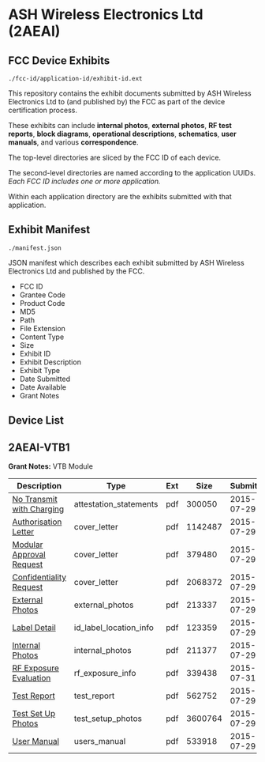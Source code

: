 # ASH Wireless Electronics Ltd (2AEAI)
## FCC Device Exhibits

```
./fcc-id/application-id/exhibit-id.ext
```

This repository contains the exhibit documents submitted by ASH Wireless Electronics Ltd to (and published by) the FCC as part of the device certification process.

These exhibits can include **internal photos**, **external photos**, **RF test reports**, **block diagrams**, **operational descriptions**, **schematics**, **user manuals**, and various **correspondence**.

The top-level directories are sliced by the FCC ID of each device.

The second-level directories are named according to the application UUIDs. *Each FCC ID includes one or more application.*

Within each application directory are the exhibits submitted with that application. 

## Exhibit Manifest

```
./manifest.json
```

JSON manifest which describes each exhibit submitted by ASH Wireless Electronics Ltd and published by the FCC.

- FCC ID
- Grantee Code
- Product Code
- MD5
- Path
- File Extension
- Content Type
- Size
- Exhibit ID
- Exhibit Description
- Exhibit Type
- Date Submitted
- Date Available
- Grant Notes

## Device List
## 2AEAI-VTB1
**Grant Notes:** VTB Module

| Description | Type | Ext | Size | Submitted | Available |
| ----------- | ---- | --- | ---- | --------- | --------- |
| [No Transmit with Charging](2AEAI-VTB1/4544e9a1b694ad1ff256e10b9192d1dc/2696216.pdf) | attestation_statements | pdf | 300050 | 2015-07-29 | 2015-07-31 |
| [Authorisation Letter](2AEAI-VTB1/4544e9a1b694ad1ff256e10b9192d1dc/2696212.pdf) | cover_letter | pdf | 1142487 | 2015-07-29 | 2015-07-31 |
| [Modular Approval Request](2AEAI-VTB1/4544e9a1b694ad1ff256e10b9192d1dc/2696213.pdf) | cover_letter | pdf | 379480 | 2015-07-29 | 2015-07-31 |
| [Confidentiality Request](2AEAI-VTB1/4544e9a1b694ad1ff256e10b9192d1dc/2696214.pdf) | cover_letter | pdf | 2068372 | 2015-07-29 | 2015-07-31 |
| [External Photos](2AEAI-VTB1/4544e9a1b694ad1ff256e10b9192d1dc/2696217.pdf) | external_photos | pdf | 213337 | 2015-07-29 | 2015-07-31 |
| [Label Detail](2AEAI-VTB1/4544e9a1b694ad1ff256e10b9192d1dc/2696218.pdf) | id_label_location_info | pdf | 123359 | 2015-07-29 | 2015-07-31 |
| [Internal Photos](2AEAI-VTB1/4544e9a1b694ad1ff256e10b9192d1dc/2696219.pdf) | internal_photos | pdf | 211377 | 2015-07-29 | 2015-07-31 |
| [RF Exposure Evaluation](2AEAI-VTB1/4544e9a1b694ad1ff256e10b9192d1dc/2699610.pdf) | rf_exposure_info | pdf | 339438 | 2015-07-31 | 2015-07-31 |
| [Test Report](2AEAI-VTB1/4544e9a1b694ad1ff256e10b9192d1dc/2696222.pdf) | test_report | pdf | 562752 | 2015-07-29 | 2015-07-31 |
| [Test Set Up Photos](2AEAI-VTB1/4544e9a1b694ad1ff256e10b9192d1dc/2696223.pdf) | test_setup_photos | pdf | 3600764 | 2015-07-29 | 2015-07-31 |
| [User Manual](2AEAI-VTB1/4544e9a1b694ad1ff256e10b9192d1dc/2696224.pdf) | users_manual | pdf | 533918 | 2015-07-29 | 2015-07-31 |
